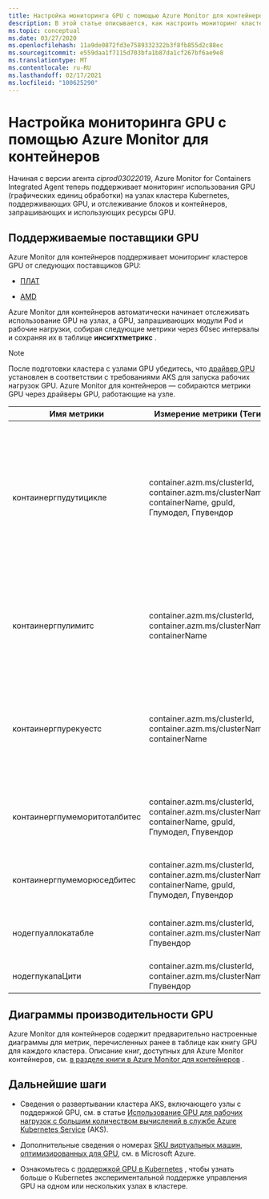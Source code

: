 ```yaml
---
title: Настройка мониторинга GPU с помощью Azure Monitor для контейнеров | Документация Майкрософт
description: В этой статье описывается, как настроить мониторинг кластеров Kubernetes с помощью узлов NVIDIA и AMD с поддержкой GPU с Azure Monitor для контейнеров.
ms.topic: conceptual
ms.date: 03/27/2020
ms.openlocfilehash: 11a9de0872fd3e7589332322b3f8fb855d2c88ec
ms.sourcegitcommit: e559daa1f7115d703bfa1b87da1cf267bf6ae9e8
ms.translationtype: MT
ms.contentlocale: ru-RU
ms.lasthandoff: 02/17/2021
ms.locfileid: "100625290"
---
```

# <a name="configure-gpu-monitoring-with-azure-monitor-for-containers"></a>Настройка мониторинга GPU с помощью Azure Monitor для контейнеров

Начиная с версии агента *ciprod03022019*, Azure Monitor for Containers Integrated Agent теперь поддерживает мониторинг использования GPU (графических единиц обработки) на узлах кластера Kubernetes, поддерживающих GPU, и отслеживание блоков и контейнеров, запрашивающих и использующих ресурсы GPU.

## <a name="supported-gpu-vendors"></a>Поддерживаемые поставщики GPU

Azure Monitor для контейнеров поддерживает мониторинг кластеров GPU от следующих поставщиков GPU:

- [ПЛАТ](https://developer.nvidia.com/kubernetes-gpu)

- [AMD](https://github.com/RadeonOpenCompute/k8s-device-plugin)

Azure Monitor для контейнеров автоматически начинает отслеживать использование GPU на узлах, а GPU, запрашивающих модули Pod и рабочие нагрузки, собирая следующие метрики через 60sec интервалы и сохраняя их в таблице **инсигхтметрикс** .

>[!NOTE]
>После подготовки кластера с узлами GPU убедитесь, что [драйвер GPU](../../aks/gpu-cluster.md) установлен в соответствии с требованиями AKS для запуска рабочих нагрузок GPU. Azure Monitor для контейнеров — собираются метрики GPU через драйверы GPU, работающие на узле. 

|Имя метрики |Измерение метрики (Теги) |Описание |
|------------|------------------------|------------|
|контаинергпудутицикле |container.azm.ms/clusterId, container.azm.ms/clusterName, containerName, gpuId, Гпумодел, Гпувендор|Процент времени за последний период выборки (60 секунд), в течение которого GPU был занят или активно обработан для контейнера. Рабочий цикл — это число от 1 до 100. |
|контаинергпулимитс |container.azm.ms/clusterId, container.azm.ms/clusterName, containerName |Каждый контейнер может задавать ограничения как один или несколько GPU. Невозможно запросить или ограничить долю GPU. |
|контаинергпурекуестс |container.azm.ms/clusterId, container.azm.ms/clusterName, containerName |Каждый контейнер может запрашивать один или несколько GPU. Невозможно запросить или ограничить долю GPU.|
|контаинергпумеморитоталбитес |container.azm.ms/clusterId, container.azm.ms/clusterName, containerName, gpuId, Гпумодел, Гпувендор |Объем памяти GPU в байтах, доступной для использования в определенном контейнере. |
|контаинергпумеморюседбитес |container.azm.ms/clusterId, container.azm.ms/clusterName, containerName, gpuId, Гпумодел, Гпувендор |Объем памяти GPU в байтах, используемый указанным контейнером. |
|нодегпуаллокатабле |container.azm.ms/clusterId, container.azm.ms/clusterName, Гпувендор |Количество GPU в узле, которые могут использоваться Kubernetes. |
|нодегпукапаЦити |container.azm.ms/clusterId, container.azm.ms/clusterName, Гпувендор |Общее число GPU в узле. |

## <a name="gpu-performance-charts"></a>Диаграммы производительности GPU 

Azure Monitor для контейнеров содержит предварительно настроенные диаграммы для метрик, перечисленных ранее в таблице как книгу GPU для каждого кластера. Описание книг, доступных для Azure Monitor контейнеров, см. [в разделе книги в Azure Monitor для контейнеров](../insights/container-insights-reports.md) .

## <a name="next-steps"></a>Дальнейшие шаги

- Сведения о развертывании кластера AKS, включающего узлы с поддержкой GPU, см. в статье [Использование GPU для рабочих нагрузок с большим количеством вычислений в службе Azure Kubernetes Service](../../aks/gpu-cluster.md) (AKS).

- Дополнительные сведения о номерах [SKU виртуальных машин, оптимизированных для GPU](../../virtual-machines/sizes-gpu.md), см. в Microsoft Azure.

- Ознакомьтесь с [поддержкой GPU в Kubernetes](https://kubernetes.io/docs/tasks/manage-gpus/scheduling-gpus/) , чтобы узнать больше о Kubernetes экспериментальной поддержке управления GPU на одном или нескольких узлах в кластере.
